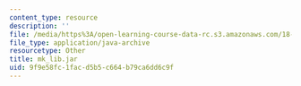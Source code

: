 ```yaml
---
content_type: resource
description: ''
file: /media/https%3A/open-learning-course-data-rc.s3.amazonaws.com/18-02sc-multivariable-calculus-fall-2010/9f9e58fc1facd5b5c664b79ca6dd6c9f_mk_lib.jar
file_type: application/java-archive
resourcetype: Other
title: mk_lib.jar
uid: 9f9e58fc-1fac-d5b5-c664-b79ca6dd6c9f
---
```

